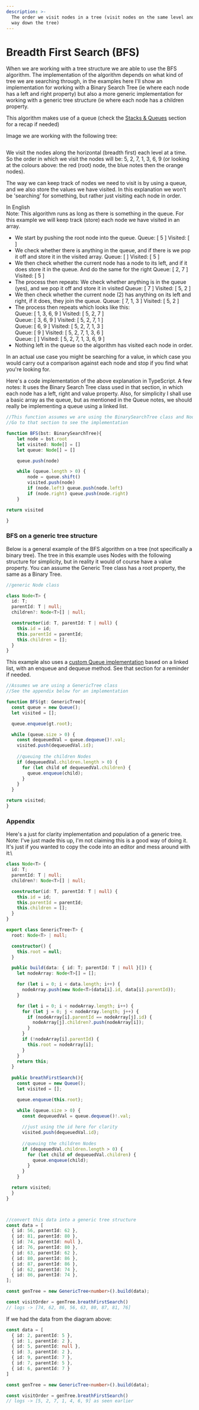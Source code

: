 ```yaml
---
description: >-
  The order we visit nodes in a tree (visit nodes on the same level and work our
  way down the tree)
---
```


# Breadth First Search (BFS)

When we are working with a tree structure we are able to use the BFS algorithm. The implementation of the algorithm depends on what kind of tree we are searching through, in the examples here I'll show an implementation for working with a Binary Search Tree (ie where each node has a left and right property) but also a more generic implementation for working with a generic tree structure (ie where each node has a children property.

This algorithm makes use of a queue (check the [Stacks & Queues](../data-structures/stacks-and-queues.md#queues) section for a recap if needed)

Image we are working with the following tree:

<img src="../.gitbook/assets/file.drawing (2).svg" alt="" class="gitbook-drawing">

We visit the nodes along the horizontal (breadth first) each level at a time. So the order in which we visit the nodes will be: 5, 2, 7, 1, 3, 6, 9 (or looking at the colours above: the red (root) node, the blue notes then the orange nodes).

The way we can keep track of nodes we need to visit is by using a queue, and we also store the values we have visited. In this explanation we won't be 'searching' for something, but rather just visiting each node in order.

In English\
Note: This algorithm runs as long as there is something in the queue. For this example we will keep track (store) each node we have visited in an array.

* We start by pushing the root node into the queue. Queue: \[ 5 ] Visited: \[ ]
* We check whether there is anything in the queue, and if there is we pop it off and store it in the visited array. Queue: \[ ] Visited: \[ 5 ]
* We then check whether the current node has a node to its left, and if it does store it in the queue. And do the same for the right Queue: \[ 2, 7 ] Visited: \[ 5 ]
* The process then repeats: We check whether anything is in the queue (yes), and we pop it off and store it in visited Queue: \[ 7 ] Visited: \[ 5, 2 ]
* We then check whether the current node (2) has anything on its left and right, if it does, they join the queue. Queue: \[ 7, 1, 3 ] Visited: \[ 5, 2 ]
* The process then repeats which looks like this:\
  Queue: \[ 1, 3, 6, 9 ] Visited: \[ 5, 2, 7 ]\
  Queue: \[ 3, 6, 9 ] Visited: \[ 5, 2, 7, 1 ]\
  Queue: \[ 6, 9 ] Visited: \[ 5, 2, 7, 1, 3 ]\
  Queue: \[ 9 ] Visited: \[ 5, 2, 7, 1, 3, 6 ]\
  Queue: \[  ] Visited: \[ 5, 2, 7, 1, 3, 6, 9 ]
* Nothing left in the queue so the algorithm has visited each node in order.

In an actual use case you might be searching for a value, in which case you would carry out a comparison against each node and stop if you find what you're looking for.&#x20;

Here's a code implementation of the above explanation in TypeScript. A few notes: It uses the Binary Search Tree class used in that section, in which each node has a left, right and value property. Also, for simplicity I shall use a basic array as the queue, but as mentioned in the Queue notes, we should really be implementing a queue using a linked list.

```typescript
//This function assumes we are using the BinarySearchTree class and Node class
//Go to that section to see the implementation

function BFS(bst: BinarySearchTree){
    let node = bst.root
    let visited: Node[] = []
    let queue: Node[] = []

    queue.push(node)

    while (queue.length > 0) {
        node = queue.shift()
        visited.push(node)
        if (node.left) queue.push(node.left)
        if (node.right) queue.push(node.right)
    }

return visited

}
```

### BFS on a generic tree structure

Below is a general example of the BFS algorithm on a tree (not specifically a binary tree). The tree in this example uses Nodes with the following structure for simplicity, but in reality it would of course have a value property. You can assume the Generic Tree class has a root property, the same as a Binary Tree.

```typescript
//generic Node class

class Node<T> {
  id: T;
  parentId: T | null;
  children?: Node<T>[] | null;

  constructor(id: T, parentId: T | null) {
    this.id = id;
    this.parentId = parentId;
    this.children = [];
  }
}
```

This example also uses a [custom Queue implementation](../data-structures/stacks-and-queues.md#queues) based on a linked list, with an enqueue and dequeue method. See that section for a reminder if needed.

```typescript
//Assumes we are using a GenericTree class
//See the appendix below for an implementation

function BFS(gt: GenericTree){
  const queue = new Queue();
  let visited = [];

  queue.enqueue(gt.root);

  while (queue.size > 0) {
    const dequeuedVal = queue.dequeue()!.val;
    visited.push(dequeuedVal.id);
    
    //queuing the children Nodes
    if (dequeuedVal.children.length > 0) {
      for (let child of dequeuedVal.children) {
        queue.enqueue(child);
      }
    }
  }

return visited;  
}
```

### Appendix

Here's a just for clarity implementation and population of a generic tree. Note: I've just made this up, I'm not claiming this is a good way of doing it. It's just if you wanted to copy the code into an editor and mess around with it:\


```typescript
class Node<T> {
  id: T;
  parentId: T | null;
  children?: Node<T>[] | null;

  constructor(id: T, parentId: T | null) {
    this.id = id;
    this.parentId = parentId;
    this.children = [];
  }
}

export class GenericTree<T> {
  root: Node<T> | null;

  constructor() {
    this.root = null;
  }

  public build(data: { id: T; parentId: T | null }[]) {
    let nodeArray: Node<T>[] = [];

    for (let i = 0; i < data.length; i++) {
      nodeArray.push(new Node<T>(data[i].id, data[i].parentId));
    }

    for (let i = 0; i < nodeArray.length; i++) {
      for (let j = 0; j < nodeArray.length; j++) {
        if (nodeArray[i].parentId == nodeArray[j].id) {
          nodeArray[j].children?.push(nodeArray[i]);
        }
      }
      if (!nodeArray[i].parentId) {
        this.root = nodeArray[i];
      }
    }
    return this;
  }
  
  public breathFirstSearch(){
    const queue = new Queue();
    let visited = [];

    queue.enqueue(this.root);

    while (queue.size > 0) {
      const dequeuedVal = queue.dequeue()!.val;
      
      //just using the id here for clarity
      visited.push(dequeuedVal.id);
    
      //queuing the children Nodes
      if (dequeuedVal.children.length > 0) {
        for (let child of dequeuedVal.children) {
          queue.enqueue(child);
        }
      }
    }

  return visited;  
  }
}



//convert this data into a generic tree structure
const data = [
  { id: 56, parentId: 62 },
  { id: 81, parentId: 80 },
  { id: 74, parentId: null },
  { id: 76, parentId: 80 },
  { id: 63, parentId: 62 },
  { id: 80, parentId: 86 },
  { id: 87, parentId: 86 },
  { id: 62, parentId: 74 },
  { id: 86, parentId: 74 },
];

const genTree = new GenericTree<number>().build(data);

const visitOrder = genTree.breathFirstSearch() 
// logs -> [74, 62, 86, 56, 63, 80, 87, 81, 76]

```

If we had the data from the diagram above:

```typescript
const data = [
  { id: 2, parentId: 5 },
  { id: 1, parentId: 2 },
  { id: 5, parentId: null },
  { id: 3, parentId: 2 },
  { id: 9, parentId: 7 },
  { id: 7, parentId: 5 },
  { id: 6, parentId: 7 }
]

const genTree = new GenericTree<number>().build(data);

const visitOrder = genTree.breathFirstSearch() 
// logs -> [5, 2, 7, 1, 4, 6, 9] as seen earlier
```
